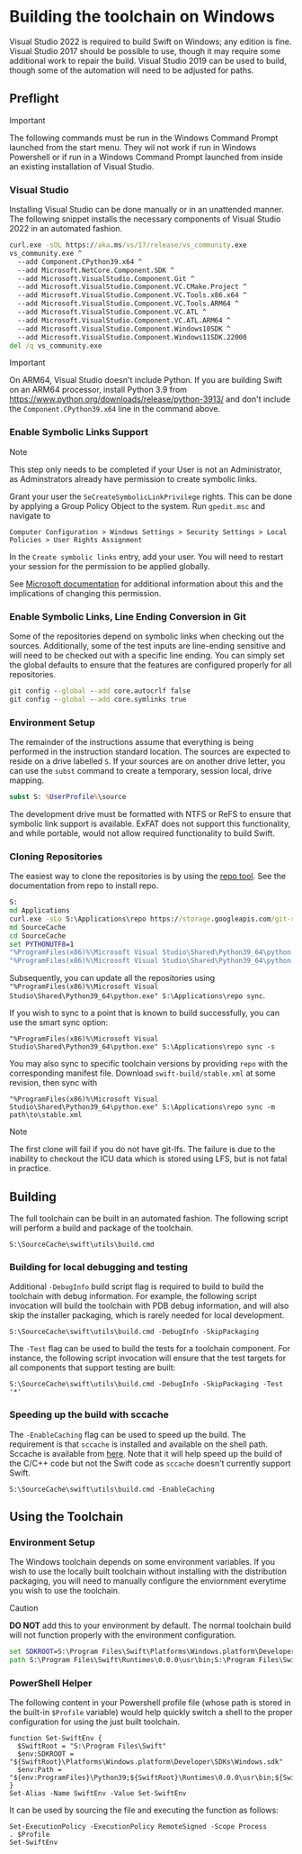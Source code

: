 # Building the toolchain on Windows

Visual Studio 2022 is required to build Swift on Windows; any edition is fine.
Visual Studio 2017 should be possible to use, though it may require some
additional work to repair the build.  Visual Studio 2019 can be used to build,
though some of the automation will need to be adjusted for paths.

## Preflight

> [!IMPORTANT]
> The following commands must be run in the Windows Command Prompt launched from
the start menu. They wil not work if run in Windows Powershell or if run in a
Windows Command Prompt launched from inside an existing installation of Visual
Studio.

### Visual Studio

Installing Visual Studio can be done manually or in an unattended manner.  The
following snippet installs the necessary components of Visual Studio 2022 in an
automated fashion.

```cmd
curl.exe -sOL https://aka.ms/vs/17/release/vs_community.exe
vs_community.exe ^
  --add Component.CPython39.x64 ^
  --add Microsoft.NetCore.Component.SDK ^
  --add Microsoft.VisualStudio.Component.Git ^
  --add Microsoft.VisualStudio.Component.VC.CMake.Project ^
  --add Microsoft.VisualStudio.Component.VC.Tools.x86.x64 ^
  --add Microsoft.VisualStudio.Component.VC.Tools.ARM64 ^
  --add Microsoft.VisualStudio.Component.VC.ATL ^
  --add Microsoft.VisualStudio.Component.VC.ATL.ARM64 ^
  --add Microsoft.VisualStudio.Component.Windows10SDK ^
  --add Microsoft.VisualStudio.Component.Windows11SDK.22000
del /q vs_community.exe
```

> [!IMPORTANT]
> On ARM64, Visual Studio doesn't include Python. If you are building Swift on an ARM64 processor, install Python 3.9 from https://www.python.org/downloads/release/python-3913/ and don't include the `Component.CPython39.x64` line in the command above.

### Enable Symbolic Links Support

> [!NOTE]
> This step only needs to be completed if your User is not an Administrator, as Adminstrators already have permission to create symbolic links.

Grant your user the `SeCreateSymbolicLinkPrivilege` rights.  This can be done by
applying a Group Policy Object to the system.  Run `gpedit.msc` and navigate to

~~~
Computer Configuration > Windows Settings > Security Settings > Local Policies > User Rights Assignment
~~~

In the `Create symbolic links` entry, add your user.  You will need to restart
your session for the permission to be applied globally.

See [Microsoft documentation](https://docs.microsoft.com/en-us/windows/security/threat-protection/security-policy-settings/create-symbolic-links)
for additional information about this and the implications of changing this
permission.

### Enable Symbolic Links, Line Ending Conversion in Git

Some of the repositories depend on symbolic links when checking out the sources.
Additionally, some of the test inputs are line-ending sensitive and will need to
be checked out with a specific line ending.  You can simply set the global
defaults to ensure that the features are configured properly for all
repositories.

```cmd
git config --global --add core.autocrlf false
git config --global --add core.symlinks true
```

### Environment Setup

The remainder of the instructions assume that everything is being performed in
the instruction standard location.  The sources are expected to reside on a
drive labelled `S`.  If your sources are on another drive letter, you can use
the `subst` command to create a temporary, session local, drive mapping.

```cmd
subst S: %UserProfile%\source
```

The development drive must be formatted with NTFS or ReFS to ensure that
symbolic link support is available.  ExFAT does not support this functionality,
and while portable, would not allow required functionality to build Swift.

### Cloning Repositories

The easiest way to clone the repositories is by using the
[repo tool](https://gerrit.googlesource.com/git-repo).  See the documentation
from repo to install repo.

```cmd
S:
md Applications
curl.exe -sLo S:\Applications\repo https://storage.googleapis.com/git-repo-downloads/repo
md SourceCache
cd SourceCache
set PYTHONUTF8=1
"%ProgramFiles(x86)%\Microsoft Visual Studio\Shared\Python39_64\python.exe" S:\Applications\repo init -u https://github.com/compnerd/swift-build
"%ProgramFiles(x86)%\Microsoft Visual Studio\Shared\Python39_64\python.exe" S:\Applications\repo sync -j 8
```

Subsequently, you can update all the repositories using `"%ProgramFiles(x86)%\Microsoft Visual Studio\Shared\Python39_64\python.exe" S:\Applications\repo sync`.

If you wish to sync to a point that is known to build successfully, you can use the smart sync option:

```
"%ProgramFiles(x86)%\Microsoft Visual Studio\Shared\Python39_64\python.exe" S:\Applications\repo sync -s
```

You may also sync to specific toolchain versions by providing `repo` with the corresponding manifest file. Download `swift-build/stable.xml` at some revision, then sync with
```
"%ProgramFiles(x86)%\Microsoft Visual Studio\Shared\Python39_64\python.exe" S:\Applications\repo sync -m path\to\stable.xml
```

> [!NOTE]
> The first clone will fail if you do not have git-lfs. The failure is due to the inability to checkout the ICU data which is stored using LFS, but is not fatal in practice.

## Building

The full toolchain can be built in an automated fashion.  The following script
will perform a build and package of the toolchain.

```
S:\SourceCache\swift\utils\build.cmd
```

### Building for local debugging and testing

Additional `-DebugInfo` build script flag is required to build to build the toolchain with
debug information. For example, the following script invocation
will build the toolchain with PDB debug information, and will also skip the
installer packaging, which is rarely needed for local development.

```
S:\SourceCache\swift\utils\build.cmd -DebugInfo -SkipPackaging
```

The `-Test` flag can be used to build the tests for a toolchain component. For instance,
the following script invocation will ensure that the test targets for all components
that support testing are built:

```
S:\SourceCache\swift\utils\build.cmd -DebugInfo -SkipPackaging -Test '*'
```

### Speeding up the build with sccache

The `-EnableCaching` flag can be used to speed up the build. The
requirement is that `sccache` is installed and available on the shell
path. Sccache is available from
[here](https://github.com/mozilla/sccache/releases). Note that it will
help speed up the build of the C/C++ code but not the Swift code as
`sccache` doesn't currently support Swift.

```
S:\SourceCache\swift\utils\build.cmd -EnableCaching
```

## Using the Toolchain

### Environment Setup

The Windows toolchain depends on some environment variables.  If you wish to use
the locally built toolchain without installing with the distribution packaging,
you will need to manually configure the enviornment everytime you wish to use
the toolchain.

> [!CAUTION]
> **DO NOT** add this to your environment by default.  The normal toolchain build will not function properly with the environment configuration.

```cmd
set SDKROOT=S:\Program Files\Swift\Platforms\Windows.platform\Developer\SDKs\Windows.sdk
path S:\Program Files\Swift\Runtimes\0.0.0\usr\bin;S:\Program Files\Swift\Toolchains\0.0.0+Asserts\usr\bin;%PATH%
```

### PowerShell Helper

The following content in your Powershell profile file (whose path is stored in the built-in `$Profile` variable) would help quickly switch a shell to the proper configuration for using the just built toolchain.

```pwsh
function Set-SwiftEnv {
  $SwiftRoot = "S:\Program Files\Swift"
  $env:SDKROOT = "${SwiftRoot}\Platforms\Windows.platform\Developer\SDKs\Windows.sdk"
  $env:Path = "${env:ProgramFiles}\Python39;${SwiftRoot}\Runtimes\0.0.0\usr\bin;${SwiftRoot}\Toolchains\0.0.0+Asserts\usr\bin;${env:Path}"
}
Set-Alias -Name SwiftEnv -Value Set-SwiftEnv
```

It can be used by sourcing the file and executing the function as follows:
```pwsh
Set-ExecutionPolicy -ExecutionPolicy RemoteSigned -Scope Process
. $Profile
Set-SwiftEnv
```
